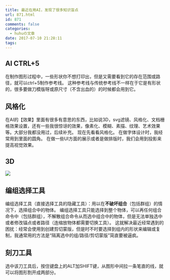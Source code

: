 ```yaml
---
title: 最近在用AI，发现了很多知识盲点
url: 871.html
id: 871
comments: false
categories:
  - huhuの文章
date: 2017-07-10 21:28:11
tags:
---
```


**AI CTRL+5**
-------------

在制作图形过程中，一些形状你不想打印出，但是又需要看到它的存在范围或路径，就可以ctrl+5制作参考线。 这种参考线与传统参考线不一样在于它是有形状的，很多要做刀模版呀或原尺寸（不含出血的）的时候都会用到它。

**风格化**
-------

在AI的【效果】里面有很多有意思的东西，比如说3D，svg滤镜、风格化、文档栅格效果设置，还有一些我很惊讶的效果，像素化、模糊、素描、纹理、艺术效果等。大部分我都没用过，后续补充。 现在先看看风格化。 在做字体设计时，我经常用到里面的圆角。 在做一些UI方面的展示或者是做排版时，我们会用到投影来提高视觉效果。

**3D**
------

![](http://h2y.net.cn/wp-content/uploads/2017/07/20160226115348724.jpg)

**编组选择工具**
----------

编组选择工具（直接选择工具的隐藏工具）：用以在**不破坏组合**（包括群组）的情况下，选择组合中的物体。 编组选择工具只能选择到整个物体，可以再任何组合命令中（包括群组），不解散组合命令从而选中组合中的物体，但是无法单独选中或者修改锚点或者路径（连缩放物体都需要切换工具）。 这就解决最近经常遇到的困扰：经常会使用到创建剪切蒙版，但是时不时要选择到组内的形状来编辑或复制，我通常用的方法是“隔离选中的组/路径/剪切蒙版”简直要被逼疯。

**刻刀工具**
--------

选中该刀工具后，按住键盘上的ALT加SHIFT键，从图形中间拉一条笔直的线，就可以将图形割开成两部分。